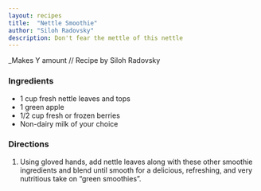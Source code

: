 ```yaml
---
layout: recipes
title:  "Nettle Smoothie"
author: "Siloh Radovsky"
description: Don't fear the mettle of this nettle
---
```

_Makes Y amount // Recipe by Siloh Radovsky 

### Ingredients 

- 1 cup fresh nettle leaves and tops
- 1 green apple
- 1/2 cup fresh or frozen berries
- Non-dairy milk of your choice

### Directions

1. Using gloved hands, add nettle leaves along with these other smoothie ingredients and blend until smooth for a delicious, refreshing, and very nutritious take on “green smoothies”.